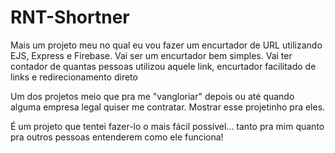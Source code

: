 # RNT-Shortner
Mais um projeto meu no qual eu vou fazer um encurtador de URL utilizando EJS, Express e Firebase.
Vai ser um encurtador bem simples. Vai ter contador de quantas pessoas utilizou aquele link, encurtador facilitado de links e redirecionamento direto

Um dos projetos meio que pra me "vangloriar" depois ou até quando alguma empresa legal quiser me contratar. Mostrar esse projetinho pra eles.

É um projeto que tentei fazer-lo o mais fácil possível... tanto pra mim quanto pra outros pessoas entenderem como ele funciona!
